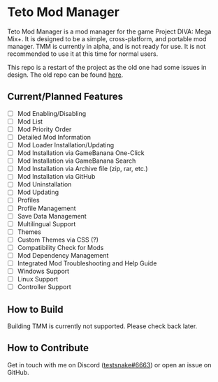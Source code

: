 # Teto Mod Manager

Teto Mod Manager is a mod manager for the game Project DIVA: Mega Mix+. It is designed to be a simple, cross-platform, and portable mod manager.
TMM is currently in alpha, and is not ready for use. It is not recommended to use it at this time for normal users.

This repo is a restart of the project as the old one had some issues in design. The old repo can be found [here](https://github.com/testsnake/TetoModManager-old).

## Current/Planned Features
- [ ] Mod Enabling/Disabling
- [ ] Mod List
- [ ] Mod Priority Order
- [ ] Detailed Mod Information
- [ ] Mod Loader Installation/Updating
- [ ] Mod Installation via GameBanana One-Click
- [ ] Mod Installation via GameBanana Search
- [ ] Mod Installation via Archive file (zip, rar, etc.)
- [ ] Mod Installation via GitHub
- [ ] Mod Uninstallation
- [ ] Mod Updating
- [ ] Profiles
- [ ] Profile Management
- [ ] Save Data Management
- [ ] Multilingual Support
- [ ] Themes
- [ ] Custom Themes via CSS (?)
- [ ] Compatibility Check for Mods
- [ ] Mod Dependency Management
- [ ] Integrated Mod Troubleshooting and Help Guide
- [ ] Windows Support
- [ ] Linux Support
- [ ] Controller Support

## How to Build

Building TMM is currently not supported. Please check back later.

[//]: # ()
[//]: # (## How to Build)

[//]: # ()
[//]: # (1. Clone the repository)

[//]: # (2. Install Node.js if you don't have it already)

[//]: # (3. Run `npm install` to install dependencies)

[//]: # (4. Build the project for your platform:)

[//]: # ()
[//]: # (| Platform | Build Command       |)

[//]: # (| -------- | ------------------- |)

[//]: # (| Windows  | `npm run build:win` |)

[//]: # (| Linux    | `npm run build:linux` |)

[//]: # (| macOS    | `npm run build:mac` |)

## How to Contribute
Get in touch with me on Discord ([testsnake#6663](https://discord.com/users/201460040564080651)) or open an issue on GitHub. 